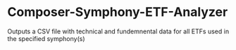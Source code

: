 # Composer-Symphony-ETF-Analyzer
Outputs a CSV file with technical and fundemnental data for all ETFs used in the specified symphony(s)
